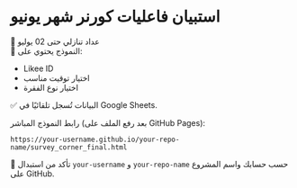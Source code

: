 # استبيان فاعليات كورنر شهر يونيو

📅 عداد تنازلي حتى 02 يوليو  
📝 النموذج يحتوي على:
- Likee ID
- اختيار توقيت مناسب
- اختيار نوع الفقرة

✅ البيانات تُسجل تلقائيًا في Google Sheets.

رابط النموذج المباشر (بعد رفع الملف على GitHub Pages):
```
https://your-username.github.io/your-repo-name/survey_corner_final.html
```

🎯 تأكد من استبدال `your-username` و `your-repo-name` حسب حسابك واسم المشروع على GitHub.
